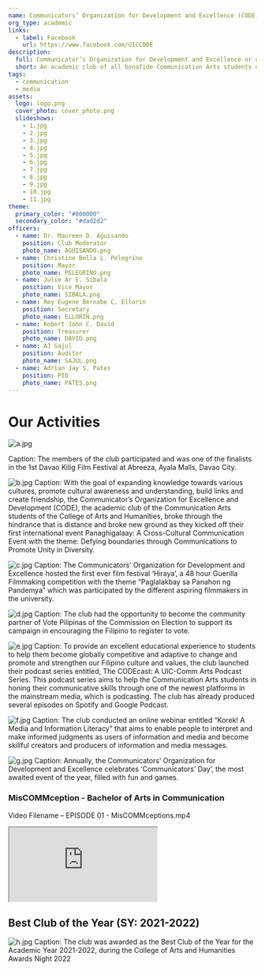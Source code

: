 ```yaml
---
name: Communicators’ Organization for Development and Excellence (CODE)
org_type: academic
links:
  - label: Facebook
    url: https://www.facebook.com/UICCODE
description:
  full: Communicator’s Organization for Development and Excellence or otherwise referred to as CODE. It is a non-partisan and non-political, academic campus-wide alliance composed of all undergraduate Communication Majors students taking up Bachelor of Arts in Communication under College of Arts and Humanities of the University of the Immaculate Conception. The club is committed to provide activities and opportunities that will harness the potentials of Communication students, be able to create linkages within the media and corporate industry, different member schools and other sectors of society.
  short: An academic club of all bonafide Communication Arts students of the University of the Immaculate Conception.
tags:
  - communication
  - media
assets:
  logo: logo.png
  cover_photo: cover_photo.png
  slideshows:
    - 1.jpg
    - 2.jpg
    - 3.jpg
    - 4.jpg
    - 5.jpg
    - 6.jpg
    - 7.jpg
    - 8.jpg
    - 9.jpg
    - 10.jpg
    - 11.jpg
theme:
  primary_color: "#800000"
  secondary_color: "#dad2d2"
officers:
  - name: Dr. Maureen D. Aguisando
    position: Club Moderator
    photo_name: AGUISANDO.png
  - name: Christine Bella L. Pelegrino
    position: Mayor
    photo_name: PELEGRINO.png
  - name: Julie Ar E. Sibala
    position: Vice Mayor
    photo_name: SIBALA.png
  - name: Rey Eugene Bernabe C. Ellorin
    position: Secretary
    photo_name: ELLORIN.png
  - name: Robert John C. David
    position: Treasurer
    photo_name: DAVID.png
  - name: AJ Sajul
    position: Auditor
    photo_name: SAJUL.png
  - name: Adrian Jay S. Pates
    position: PIO
    photo_name: PATES.png
---
```


# Our Activities

![a.jpg](/club_assets/code/content_images/a.jpg)

Caption: The members of the club participated and was one of the finalists in the 1st Davao Kilig Film Festival at Abreeza, Ayala Malls, Davao City.

![b.jpg](/club_assets/code/content_images/b.jpg)
Caption: With the goal of expanding knowledge towards various cultures, promote cultural awareness and understanding, build links and create friendship, the Communicator’s Organization for Excellence and Development (CODE), the academic club of the Communication Arts students of the College of Arts and Humanities, broke through the hindrance that is distance and broke new ground as they kicked off their first international event Panaghigalaay: A Cross-Cultural Communication Event with the theme: Defying boundaries through Communications to Promote Unity in Diversity.

![c.jpg](/club_assets/code/content_images/c.jpg)
Caption: The Communicators’ Organization for Development and Excellence hosted the first ever film festival ‘Hiraya’, a 48 hour Guerilla Filmmaking competition with the theme “Paglalakbay sa Panahon ng Pandemya” which was participated by the different aspiring filmmakers in the university.

![d.jpg](/club_assets/code/content_images/d.jpg)
Caption: The club had the opportunity to become the community partner of Vote Pilipinas of the Commission on Election to support its campaign in encouraging the Filipino to register to vote.

![e.jpg](/club_assets/code/content_images/e.jpg)
Caption: To provide an excellent educational experience to students to help them become globally competitive and adaptive to change and promote and strengthen our Filipino culture and values, the club launched their podcast series entitled, The CODEcast: A UIC-Comm Arts Podcast Series. This podcast series aims to help the Communication Arts students in honing their communicative skills through one of the newest platforms in the mainstream media, which is podcasting. The club has already produced several episodes on Spotify and Google Podcast.

![f.jpg](/club_assets/code/content_images/f.jpg)
Caption: The club conducted an online webinar entitled “Korek! A Media and Information Literacy” that aims to enable people to interpret and make informed judgments as users of information and media and become skillful creators and producers of information and media messages.

![g.jpg](/club_assets/code/content_images/g.jpg)
Caption: Annually, the Communicators’ Organization for Development and Excellence celebrates ‘Communicators’ Day’, the most awaited event of the year, filled with fun and games.


### MisCOMMception - Bachelor of Arts in Communication
Video Filename – EPISODE 01 - MisCOMMceptions.mp4

<iframe src="https://drive.google.com/file/d/1sTlbrZJ2l3ca3v8O7IAp6m5HJ8IY3ycm/preview"></iframe>

## Best Club of the Year (SY: 2021-2022)
![h.jpg](/club_assets/code/content_images/h.jpg)
Caption: The club was awarded as the Best Club of the Year for the Academic Year 2021-2022, during the College of Arts and Humanities Awards Night 2022
